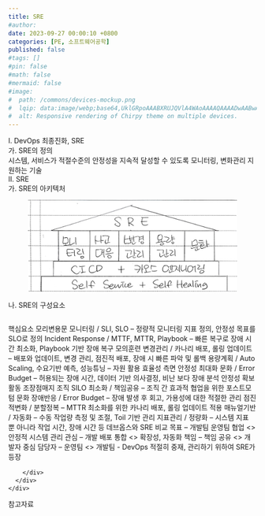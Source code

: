 ```yaml
---
title: SRE
#author: 
date: 2023-09-27 00:00:10 +0800
categories: [PE, 소프트웨어공학]
published: false
#tags: []
#pin: false
#math: false
#mermaid: false
#image:
#  path: /commons/devices-mockup.png
#  lqip: data:image/webp;base64,UklGRpoAAABXRUJQVlA4WAoAAAAQAAAADwAABwAAQUxQSDIAAAARL0AmbZurmr57yyIiqE8oiG0bejIYEQTgqiDA9vqnsUSI6H+oAERp2HZ65qP/VIAWAFZQOCBCAAAA8AEAnQEqEAAIAAVAfCWkAALp8sF8rgRgAP7o9FDvMCkMde9PK7euH5M1m6VWoDXf2FkP3BqV0ZYbO6NA/VFIAAAA
#  alt: Responsive rendering of Chirpy theme on multiple devices.
---
```


<div class="post-wrap">
  <div class="para">
    <div class="para-title">
      I. DevOps 최종진화, SRE
    </div>
    <div class="para-cntnt">
      <div class="para">
        <div class="para-title">
          가. SRE의 정의
        </div>
        <div class="para-cntnt">
            시스템, 서비스가 적절수준의 안정성을 지속적 달성할 수 있도록 모니터링, 변화관리 지원하는 기술
        </div>
      </div>
    </div>
  </div>
  
  <div class="para">
    <div class="para-title">
      II. SRE
    </div>
    <div class="para-cntnt">
      <div class="para">
        <div class="para-title">
          가. SRE의 아키텍처
        </div>
        <div class="para-cntnt">
          <figure class="post-figure">
            <img src="/assets/img/posts/SRE.png" alt="SRE">
<!--            <figcaption>Source: Unveiling the Metaverse: Exploring Emerging Trends, Multifaceted Perspectives, and Future Challenges</figcaption>-->
          </figure>
        </div>
      </div>
      <div class="para">
        <div class="para-title">
          나. SRE의 구성요소
        </div>
        <div class="para-cntnt">
          <table class="post-table">
          </table>
          핵심요소 모리변용문 
  모니터링 / SLI, SLO – 정량적 모니터링 지표 정의, 안정성 목표를 SLO로 정의
  Incident Response / MTTF, MTTR, Playbook – 빠른 복구로 장애 시간 최소화, Playbook 기반 장애 복구 모의훈련
  변경관리 / 카나리 배포, 롤링 업데이트 – 배포와 업데이트, 변경 관리, 점진적 배포, 장애 시 빠른 파악 및 롤백
  용량계획 / Auto Scaling, 수요기반 예측, 성능튜닝 – 자원 활용 효율성 측면 안정성 최대화
  문화 / Error Budget – 허용되는 장애 시간, 데이터 기반 의사결정, 비난 보다 장애 분석
안정성 확보 활동 조장점매지
  조직 SILO 최소화 / 책임공유 – 조직 간 효과적 협업을 위한 포스트모텀 문화
  장애반응 / Error Budget – 장애 발생 후 회고, 가용성에 대한 적절한 관리
  점진적변화 / 분할정복 – MTTR 최소화를 위한 카나리 배포, 롤링 업데이트 적용
  매뉴얼기반 / 자동화 – 수동 작업량 측정 및 조절, Toil 기반 관리
  지표관리 / 정량화 – 시스템 지표 뿐 아니라 작업 시간, 장애 시간 등
데브옵스와 SRE 비교
  목표 – 개발팀 운영팀 협업 &lt;&gt; 안정적 시스템 관리
  관심 – 개발 배포 통합 &lt;&gt; 확장성, 자동화
  책임 – 책임 공유 &lt;&gt; 개발자 중심
  담당자 – 운영팀 &lt;&gt; 개발팀
- DevOps 적절히 중재, 관리하기 위하여 SRE가 등장

        </div>
      </div>
    </div>
  </div>

  <div class="refr-wrap">
    <div class="refr-title">
        참고자료
    </div>
    <ol class="refr-list">
    <!--    <li>(나현식, 최대선) <a target="_blank" href="https://scienceon.kisti.re.kr/commons/util/originalView.do?cn=JAKO202225948430499&oCn=JAKO202225948430499&dbt=JAKO&journal=NJOU00291864">메타버스 보안 위협 요소 및 대응 방안 검토</a></li>-->
    <!--    <li>(M. Uddin, S. Manickam, H. Ullah, M. Obaidat and A. Dandoush) <a target="_blank" href="https://ieeexplore.ieee.org/abstract/document/10138386">Unveiling the Metaverse: Exploring Emerging Trends, Multifaceted Perspectives, and Future Challenges</a></li>-->
    </ol>
  </div>
</div>
